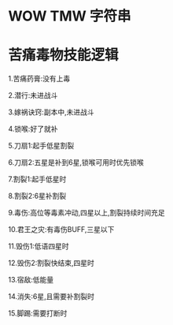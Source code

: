 # WOW TMW 字符串
# 苦痛毒物技能逻辑
 1.苦痛药膏:没有上毒
 
 2.潜行:未进战斗
 
 3.嫁祸诀窍:副本中,未进战斗
 
 4.锁喉:好了就补
 
 5.刀扇1:起手低星割裂
 
 6.刀扇2:五星是补到6星,锁喉可用时优先锁喉
 
 7.割裂1:起手低星时
 
 8.割裂2:6星补割裂
 
 9.毒伤:高位等毒素冲动,四星以上,割裂持续时间充足
 
 10.君王之灾:有毒伤BUFF,三星以下
 
 11.毁伤1:低语四星时
 
 12.毁伤2:割裂快结束,四星时
 
 13.宿敌:低能量
 
 14.消失:6星,且需要补割裂时
 
 15.脚踢:需要打断时
